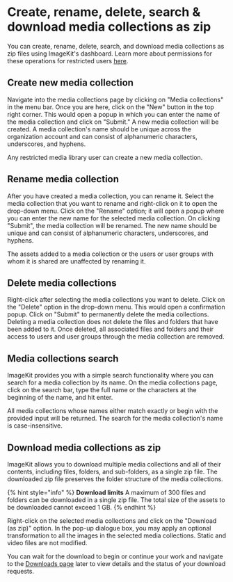 # Create, rename, delete, search & download media collections as zip

You can create, rename, delete, search, and download media collections as zip files using ImageKit's dashboard. Learn more about permissions for these operations for restricted users [here](../collaboration-and-sharing/README.md#media-collection-permission-levels).

## Create new media collection

Navigate into the media collections page by clicking on "Media collections" in the menu bar. Once you are here, click on the "New" button in the top right corner. This would open a popup in which you can enter the name of the media collection and click on "Submit." A new media collection will be created. A media collection's name should be unique across the organization account and can consist of alphanumeric characters, underscores, and hyphens.

Any restricted media library user can create a new media collection.

## Rename media collection

After you have created a media collection, you can rename it. Select the media collection that you want to rename and right-click on it to open the drop-down menu. Click on the "Rename" option; it will open a popup where you can enter the new name for the selected media collection. On clicking "Submit", the media collection will be renamed. The new name should be unique and can consist of alphanumeric characters, underscores, and hyphens.

The assets added to a media collection or the users or user groups with whom it is shared are unaffected by renaming it. 

## Delete media collections

Right-click after selecting the media collections you want to delete. Click on the "Delete" option in the drop-down menu. This would open a confirmation popup. Click on "Submit" to permanently delete the media collections. Deleting a media collection does not delete the files and folders that have been added to it. Once deleted, all associated files and folders and their access to users and user groups through the media collection are removed.

## Media collections search

ImageKit provides you with a simple search functionality where you can search for a media collection by its name. On the media collections page, click on the search bar, type the full name or the characters at the beginning of the name, and hit enter.

All media collections whose names either match exactly or begin with the provided input will be returned. The search for the media collection's name is case-insensitive.

## Download media collections as zip

ImageKit allows you to download multiple media collections and all of their contents, including files, folders, and sub-folders, as a single zip file. The downloaded zip file preserves the folder structure of the media collections.

{% hint style="info" %}
**Download limits**
A maximum of 300 files and folders can be downloaded in a single zip file.
The total size of the assets to be downloaded cannot exceed 1 GB.
{% endhint %}

Right-click on the selected media collections and click on the "Download (as zip)" option. In the pop-up dialogue box, you may apply an optional transformation to all the images in the selected media collections. Static and video files are not modified.

You can wait for the download to begin or continue your work and navigate to the [Downloads page](../media-library/overview/download-media-library-assets-as-zip.md#downloads-page) later to view details and the status of your download requests.
